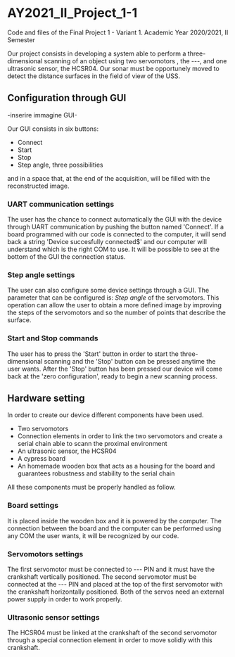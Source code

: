 # AY2021_II_Project_1-1
Code and files of the Final Project 1 - Variant 1. Academic Year 2020/2021, II Semester

Our project consists in developing a system able to perform a three-dimensional scanning of an object using two servomotors , the ---, and one ultrasonic sensor, the HCSR04. Our sonar must be opportunely moved to detect the distance surfaces in the field of view of the USS.

<h2>Configuration through GUI</h2>
-inserire immagine GUI-

Our GUI consists in six buttons: 
<ul>
  <li>Connect</li>
  <li>Start</li>
  <li>Stop</li>
  <li>Step angle, three possibilities</li>
</ul>
and in a space that, at the end of the acquisition, will be filled with the reconstructed image. 

<h3>UART communication settings</h3>

The user has the chance to connect automatically the GUI with the device through UART communication by pushing the button named 'Connect'. If a board programmed with our code is connected to the computer, it will send back a string 'Device succesfully connected$' and our computer will understand which is the right COM to use. It will be possible to see at the bottom of the GUI the connection status. 

<h3>Step angle settings</h3>

The user can also configure some device settings through a GUI. The parameter that can be configured is: <em>Step angle</em> of the servomotors. This operation can allow the user to obtain a more defined image by improving the steps of the servomotors and so the number of points that describe the surface.

<h3>Start and Stop commands</h3>

The user has to press the 'Start' button in order to start the three-dimensional scanning and the 'Stop' button can be pressed anytime the user wants. After the 'Stop' button has been pressed our device will come back at the 'zero configuration', ready to begin a new scanning process.

<h2>Hardware setting</h2>

In order to create our device different components have been used. 
<ul>
  <li>Two servomotors</li>
  <li>Connection elements in order to link the two servomotors and create a serial chain able to scann the proximal environment
  <li>An ultrasonic sensor, the HCSR04</li>
  <li>A cypress board</li>
  <li>An homemade wooden box that acts as a housing for the board and guarantees robustness and stability to the serial chain</li>
</ul>
All these components must be properly handled as follow.

<h3>Board settings</h3>

It is placed inside the wooden box and it is powered by the computer. The connection between the board and the computer can be performed using any COM the user wants, it will be recognized by our code. 

<h3>Servomotors settings</h3>

The first servomotor must be connected to --- PIN and it must have the crankshaft vertically positioned. The second servomotor must be connected at the --- PIN and placed at the top of the first servomotor with the crankshaft horizontally positioned. Both of the servos need an external power supply in order to work properly.  

<h3>Ultrasonic sensor settings</h3>

The HCSR04 must be linked at the crankshaft of the second servomotor through a special connection element in order to move solidly with this crankshaft.

